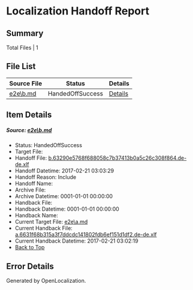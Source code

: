 # <a name='report-top'></a> Localization Handoff Report

## Summary
 Total Files | 1

## File List
 Source File | Status | Details 
 ----------- | ------ | ------- 
 [e2e\b.md](https://github.com/OpenLocalizationTestOrg/ol-test4/blob/7d7fa767d677dbf045c08e7d8e5edf9f52164586/e2e/b.md) | HandedOffSuccess | [Details](#a1d89cec01f2e9d969eda8f22217e0eba2e18cc82)

## Item Details
##### <a name='a1d89cec01f2e9d969eda8f22217e0eba2e18cc82'></a> Source: [e2e\b.md](https://github.com/OpenLocalizationTestOrg/ol-test4/blob/7d7fa767d677dbf045c08e7d8e5edf9f52164586/e2e/b.md)
* Status: HandedOffSuccess
* Target File: 
* Handoff File: [b.63290e5768f688058c7b37413b0a5c26c308f864.de-de.xlf](https://github.com/OpenLocalizationTestOrg/ol-test4-handoff/blob/75d21ddbda7929dc8cb627c037d3a110fbe0c6d4/ol-handoff/OpenLocalizationTestOrg/ol-test4-dede/xinjiang/ht/b.63290e5768f688058c7b37413b0a5c26c308f864.de-de.xlf)
* Handoff Datetime: 2017-02-21 03:03:29
* Handoff Reason: Include
* Handoff Name: 
* Archive File: 
* Archive Datetime: 0001-01-01 00:00:00
* Handback File: 
* Handback Datetime: 0001-01-01 00:00:00
* Handback Name: 
* Current Target File: [e2e\a.md](https://github.com/OpenLocalizationTestOrg/ol-test4-dede/blob/f2aaa14f9f3c3d1cfed34efc5c227b7a115187e2/e2e/a.md)
* Current Handback File: [a.6631f68b315a3f7ddcdc141802fdb6ef151d1df2.de-de.xlf](https://github.com/OpenLocalizationTestOrg/ol-test4-handback/blob/d81e2887f27ad9c92b458967b299409e13829211/ol-handback/OpenLocalizationTestOrg/ol-test4-dede/xinjiang/ht/a.6631f68b315a3f7ddcdc141802fdb6ef151d1df2.de-de.xlf)
* Current Handback Datetime: 2017-02-21 03:02:19
* [Back to Top](#report-top)


## Error Details

Generated by OpenLocalization.
